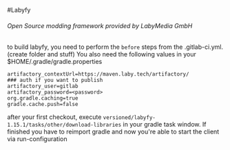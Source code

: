  #Labyfy
 ###### Open Source modding framework provided by LabyMedia GmbH

to build labyfy, you need to perform the `before` steps from the .gitlab-ci.yml. (create folder and stuff)
You also need the following values in your $HOME/.gradle/gradle.properties

```
artifactory_contextUrl=https://maven.laby.tech/artifactory/
### auth if you want to publish
artifactory_user=gitlab
artifactory_password=<password>
org.gradle.caching=true
gradle.cache.push=false
```

after your first checkout, execute 
`versioned/labyfy-1.15.1/tasks/other/download-libraries`
in your gradle task window.
If finished you have to reimport gradle and 
now you're able to start the client via run-configuration